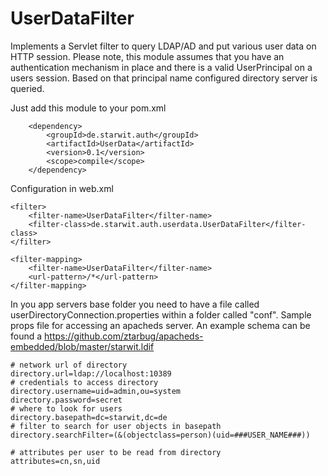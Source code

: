 # UserDataFilter
Implements a Servlet filter to query LDAP/AD and put various user data on HTTP session. Please note, 
this module assumes that you have an authentication mechanism in place and there is a valid UserPrincipal 
on a users session. Based on that principal name configured directory server is queried.

Just add this module to your pom.xml

		<dependency>
			<groupId>de.starwit.auth</groupId>
			<artifactId>UserData</artifactId>
			<version>0.1</version>
			<scope>compile</scope>
		</dependency>

Configuration in web.xml

	<filter>
		<filter-name>UserDataFilter</filter-name>
		<filter-class>de.starwit.auth.userdata.UserDataFilter</filter-class>
	</filter>

	<filter-mapping>
		<filter-name>UserDataFilter</filter-name>
		<url-pattern>/*</url-pattern>
	</filter-mapping>

In you app servers base folder you need to have a file called userDirectoryConnection.properties within 
a folder called "conf".
Sample props file for accessing an apacheds server. An example schema can be found a https://github.com/ztarbug/apacheds-embedded/blob/master/starwit.ldif
```properties
# network url of directory
directory.url=ldap://localhost:10389
# credentials to access directory
directory.username=uid=admin,ou=system
directory.password=secret
# where to look for users
directory.basepath=dc=starwit,dc=de
# filter to search for user objects in basepath
directory.searchFilter=(&(objectclass=person)(uid=###USER_NAME###))

# attributes per user to be read from directory
attributes=cn,sn,uid
```
